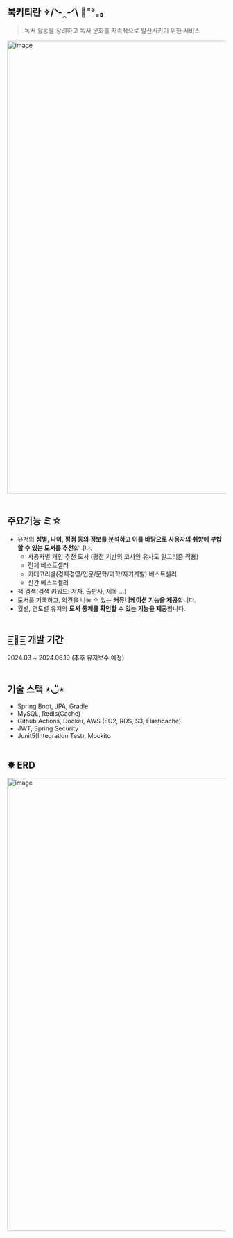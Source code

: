 ## 북키티란 ✧/ᐠ-ꞈ-ᐟ\ 💓⁼³₌₃
> 독서 활동을 장려하고 독서 문화를 지속적으로 발전시키기 위한 서비스

<img width="1044" alt="image" src="https://github.com/user-attachments/assets/97b1c0c0-f2cc-4b59-abc0-5c2404b2eee1">
<br><br>

## 주요기능 ミ☆
- 유저의 **성별, 나이, 평점 등의 정보를 분석하고 이를 바탕으로 사용자의 취향에 부합할 수 있는 도서를 추천**합니다. 
  - 사용자별 개인 추천 도서 (평점 기반의 코사인 유사도 알고리즘 적용)
  - 전체 베스트셀러
  - 카테고리별(경제경영/인문/문학/과학/자기계발) 베스트셀러
  - 신간 베스트셀러 
- 책 검색(검색 키워드: 저자, 출판사, 제목 ...)
- 도서를 기록하고, 의견을 나눌 수 있는 **커뮤니케이션 기능을 제공**합니다. 
- 월별, 연도별 유저의 **도서 통계를 확인할 수 있는 기능을 제공**합니다. 
<br><br>
## =͟͟͞͞🏃=͟͟͞͞   개발 기간 
2024.03 ~ 2024.06.19 (추후 유지보수 예정) 
<br><br>
##  기술 스택 ⋆◡̎⋆
- Spring Boot, JPA, Gradle 
- MySQL, Redis(Cache)
- Github Actions, Docker, AWS (EC2, RDS, S3, Elasticache) 
- JWT, Spring Security
- Junit5(Integration Test), Mockito 
<br><br>
##  ✸ ERD
<img width="1044" alt="image" src="https://github.com/user-attachments/assets/c74d36d6-eeac-4520-92cb-45a0b9ccd2f1">



